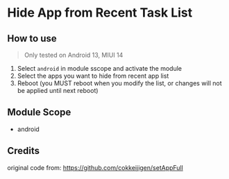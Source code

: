 # Hide App from Recent Task List

## How to use

> Only tested on Android 13, MIUI 14

1. Select `android` in module sscope and activate the module
2. Select the apps you want to hide from recent app list
3. Reboot (you MUST reboot when you modify the list, or changes will not be applied until next reboot)

## Module Scope

- android

## Credits

original code from: <https://github.com/cokkeijigen/setAppFull>
